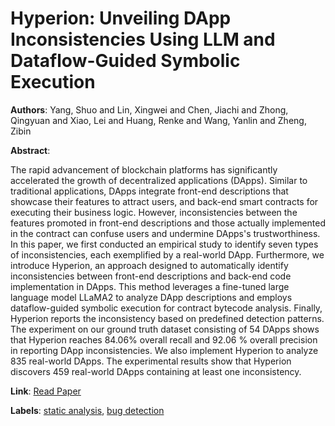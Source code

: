 # Hyperion: Unveiling DApp Inconsistencies Using LLM and Dataflow-Guided Symbolic Execution

**Authors**: Yang, Shuo and Lin, Xingwei and Chen, Jiachi and Zhong, Qingyuan and Xiao, Lei and Huang, Renke and Wang, Yanlin and Zheng, Zibin

**Abstract**:

The rapid advancement of blockchain platforms has significantly accelerated the growth of decentralized applications (DApps). Similar to traditional applications, DApps integrate front-end descriptions that showcase their features to attract users, and back-end smart contracts for executing their business logic. However, inconsistencies between the features promoted in front-end descriptions and those actually implemented in the contract can confuse users and undermine DApps's trustworthiness. In this paper, we first conducted an empirical study to identify seven types of inconsistencies, each exemplified by a real-world DApp. Furthermore, we introduce Hyperion, an approach designed to automatically identify inconsistencies between front-end descriptions and back-end code implementation in DApps. This method leverages a fine-tuned large language model LLaMA2 to analyze DApp descriptions and employs dataflow-guided symbolic execution for contract bytecode analysis. Finally, Hyperion reports the inconsistency based on predefined detection patterns. The experiment on our ground truth dataset consisting of 54 DApps shows that Hyperion reaches 84.06% overall recall and 92.06 % overall precision in reporting DApp inconsistencies. We also implement Hyperion to analyze 835 real-world DApps. The experimental results show that Hyperion discovers 459 real-world DApps containing at least one inconsistency.

**Link**: [Read Paper](https://doi.ieeecomputersociety.org/10.1109/ICSE55347.2025.00015)

**Labels**: [static analysis](../../labels/static_analysis.md), [bug detection](../../labels/bug_detection.md)

